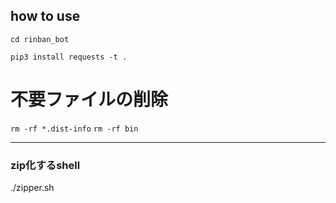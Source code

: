 ## how to use

`cd rinban_bot`

`pip3 install requests -t .`

# 不要ファイルの削除
`rm -rf *.dist-info`
`rm -rf bin`

---

### zip化するshell

./zipper.sh
